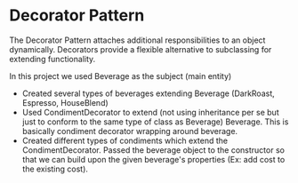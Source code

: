 # Decorator Pattern

The Decorator Pattern attaches additional responsibilities to an object dynamically. Decorators provide a flexible alternative to subclassing for extending functionality.

In this project we used Beverage as the subject (main entity)
 * Created several types of beverages extending Beverage (DarkRoast, Espresso, HouseBlend)
 * Used CondimentDecorator to extend (not using inheritance per se but just to conform to the same type of class as Beverage) Beverage. This is basically condiment decorator wrapping around beverage.
 * Created different types of condiments which extend the CondimentDecorator. Passed the beverage object to the constructor so that we can build upon the given beverage's properties (Ex: add cost to the existing cost).